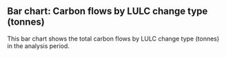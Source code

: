 ## Bar chart: Carbon flows by LULC change type (tonnes)

This bar chart shows the total carbon flows by LULC change type (tonnes) in the analysis period.